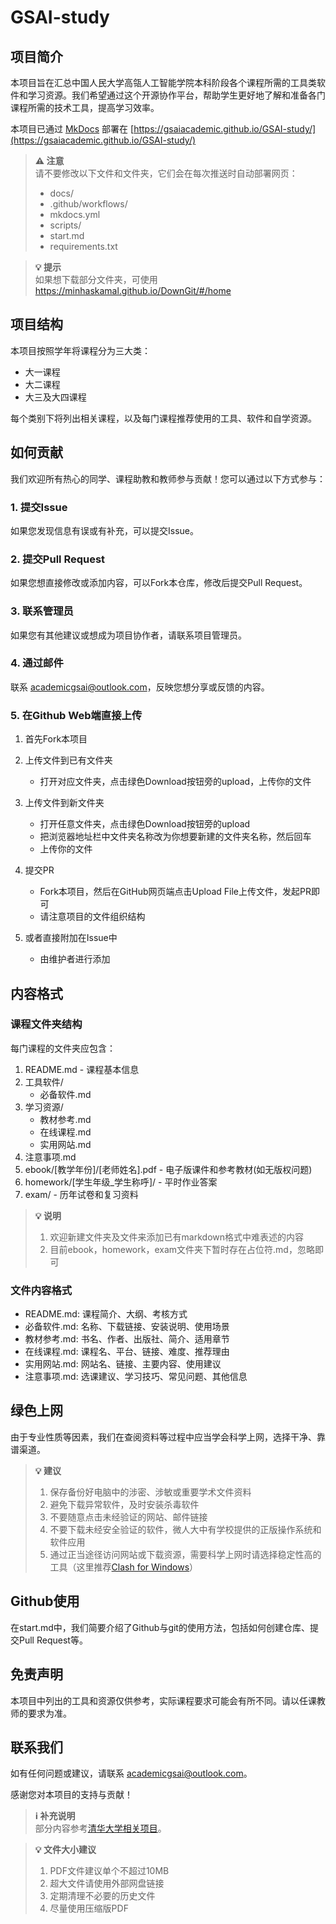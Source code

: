 # GSAI-study

## 项目简介

本项目旨在汇总中国人民大学高瓴人工智能学院本科阶段各个课程所需的工具类软件和学习资源。我们希望通过这个开源协作平台，帮助学生更好地了解和准备各门课程所需的技术工具，提高学习效率。

本项目已通过 [MkDocs](https://github.com/mkdocs/mkdocs) 部署在 [https://gsaiacademic.github.io/GSAI-study/](https://gsaiacademic.github.io/GSAI-study/)

> **⚠️ 注意**  
> 请不要修改以下文件和文件夹，它们会在每次推送时自动部署网页：  
> - docs/  
> - .github/workflows/  
> - mkdocs.yml   
> - scripts/  
> - start.md
> - requirements.txt

> **💡 提示**  
> 如果想下载部分文件夹，可使用 https://minhaskamal.github.io/DownGit/#/home

## 项目结构

本项目按照学年将课程分为三大类：

- 大一课程
- 大二课程  
- 大三及大四课程

每个类别下将列出相关课程，以及每门课程推荐使用的工具、软件和自学资源。

## 如何贡献

我们欢迎所有热心的同学、课程助教和教师参与贡献！您可以通过以下方式参与：

### 1. 提交Issue
如果您发现信息有误或有补充，可以提交Issue。

### 2. 提交Pull Request 
如果您想直接修改或添加内容，可以Fork本仓库，修改后提交Pull Request。

### 3. 联系管理员
如果您有其他建议或想成为项目协作者，请联系项目管理员。

### 4. 通过邮件
联系 academicgsai@outlook.com，反映您想分享或反馈的内容。

### 5. 在Github Web端直接上传

1. 首先Fork本项目

2. 上传文件到已有文件夹
    - 打开对应文件夹，点击绿色Download按钮旁的upload，上传你的文件

3. 上传文件到新文件夹
    - 打开任意文件夹，点击绿色Download按钮旁的upload
    - 把浏览器地址栏中文件夹名称改为你想要新建的文件夹名称，然后回车
    - 上传你的文件

4. 提交PR
    - Fork本项目，然后在GitHub网页端点击Upload File上传文件，发起PR即可
    - 请注意项目的文件组织结构

5. 或者直接附加在Issue中
    - 由维护者进行添加

## 内容格式

### 课程文件夹结构

每门课程的文件夹应包含：

1. README.md - 课程基本信息
2. 工具软件/
    - 必备软件.md
3. 学习资源/
    - 教材参考.md
    - 在线课程.md
    - 实用网站.md
4. 注意事项.md
5. ebook/[教学年份]/[老师姓名].pdf - 电子版课件和参考教材(如无版权问题)
6. homework/[学生年级_学生称呼]/ - 平时作业答案
7. exam/ - 历年试卷和复习资料

> **💡 说明**  
> 1. 欢迎新建文件夹及文件来添加已有markdown格式中难表述的内容  
> 2. 目前ebook，homework，exam文件夹下暂时存在占位符.md，忽略即可

### 文件内容格式

- README.md: 课程简介、大纲、考核方式
- 必备软件.md: 名称、下载链接、安装说明、使用场景
- 教材参考.md: 书名、作者、出版社、简介、适用章节
- 在线课程.md: 课程名、平台、链接、难度、推荐理由
- 实用网站.md: 网站名、链接、主要内容、使用建议
- 注意事项.md: 选课建议、学习技巧、常见问题、其他信息

## 绿色上网

由于专业性质等因素，我们在查阅资料等过程中应当学会科学上网，选择干净、靠谱渠道。

> **💡 建议**  
> 1. 保存备份好电脑中的涉密、涉敏或重要学术文件资料  
> 2. 避免下载异常软件，及时安装杀毒软件  
> 3. 不要随意点击未经验证的网站、邮件链接  
> 4. 不要下载未经安全验证的软件，微人大中有学校提供的正版操作系统和软件应用  
> 5. 通过正当途径访问网站或下载资源，需要科学上网时请选择稳定性高的工具（这里推荐[Clash for Windows](https://jiasupanda.com/clash-how-to)）

## Github使用

在start.md中，我们简要介绍了Github与git的使用方法，包括如何创建仓库、提交Pull Request等。

## 免责声明

本项目中列出的工具和资源仅供参考，实际课程要求可能会有所不同。请以任课教师的要求为准。

## 联系我们

如有任何问题或建议，请联系 academicgsai@outlook.com。

感谢您对本项目的支持与贡献！

> **ℹ️ 补充说明**  
> 部分内容参考[清华大学相关项目](https://github.com/Salensoft/thu-cst-cracker)。

> **💡 文件大小建议**  
> 1. PDF文件建议单个不超过10MB  
> 2. 超大文件请使用外部网盘链接  
> 3. 定期清理不必要的历史文件  
> 4. 尽量使用压缩版PDF
